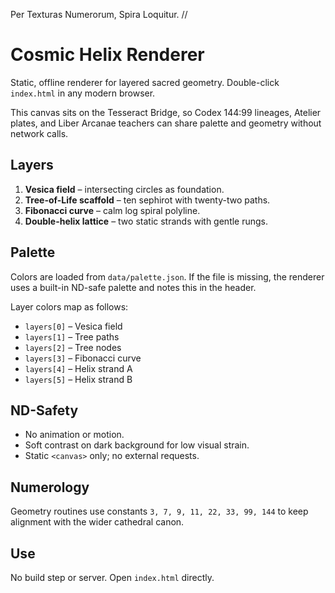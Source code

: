 Per Texturas Numerorum, Spira Loquitur.  //

# Cosmic Helix Renderer

Static, offline renderer for layered sacred geometry. Double-click `index.html` in any modern browser.

This canvas sits on the Tesseract Bridge, so Codex 144:99 lineages, Atelier plates, and Liber Arcanae teachers can share palette and geometry without network calls.

## Layers
1. **Vesica field** – intersecting circles as foundation.
2. **Tree-of-Life scaffold** – ten sephirot with twenty-two paths.
3. **Fibonacci curve** – calm log spiral polyline.
4. **Double-helix lattice** – two static strands with gentle rungs.

## Palette
Colors are loaded from `data/palette.json`.
If the file is missing, the renderer uses a built-in ND-safe palette and notes this in the header.

Layer colors map as follows:
- `layers[0]` – Vesica field
- `layers[1]` – Tree paths
- `layers[2]` – Tree nodes
- `layers[3]` – Fibonacci curve
- `layers[4]` – Helix strand A
- `layers[5]` – Helix strand B

## ND-Safety
- No animation or motion.
- Soft contrast on dark background for low visual strain.
- Static `<canvas>` only; no external requests.

## Numerology
Geometry routines use constants `3, 7, 9, 11, 22, 33, 99, 144`
to keep alignment with the wider cathedral canon.

## Use
No build step or server. Open `index.html` directly.

